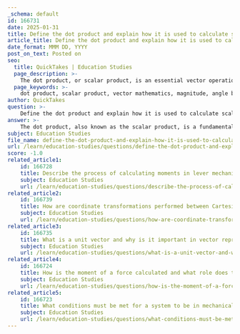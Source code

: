 ```yaml
---
_schema: default
id: 166731
date: 2025-01-31
title: Define the dot product and explain how it is used to calculate scalar products.
article_title: Define the dot product and explain how it is used to calculate scalar products.
date_format: MMM DD, YYYY
post_on_text: Posted on
seo:
  title: QuickTakes | Education Studies
  page_description: >-
    The dot product, or scalar product, is an essential vector operation that produces a scalar quantity by combining two vectors, defined mathematically as the product of their magnitudes and the cosine of the angle between them. It has applications in finding angles, projecting vectors, and calculating work done by forces.
  page_keywords: >-
    dot product, scalar product, vector mathematics, magnitude, angle between vectors, projection of vectors, work done, force, displacement, energy transfer, physics, engineering
author: QuickTakes
question: >-
    Define the dot product and explain how it is used to calculate scalar products.
answer: >-
    The dot product, also known as the scalar product, is a fundamental operation in vector mathematics that combines two vectors to produce a scalar quantity. The dot product of two vectors $\mathbf{A}$ and $\mathbf{B}$ is defined mathematically as:\n\n$$\n\mathbf{A} \cdot \mathbf{B} = |\mathbf{A}| |\mathbf{B}| \cos(\theta)\n$$\n\nwhere:\n- $|\mathbf{A}|$ is the magnitude of vector $\mathbf{A}$,\n- $|\mathbf{B}|$ is the magnitude of vector $\mathbf{B}$,\n- $\theta$ is the angle between the two vectors.\n\nThe dot product can also be computed using the components of the vectors. For example, if vector $\mathbf{A} = (A_1, A_2)$ and vector $\mathbf{B} = (B_1, B_2)$ in two-dimensional space, the dot product is calculated as:\n\n$$\n\mathbf{A} \cdot \mathbf{B} = A_1 B_1 + A_2 B_2\n$$\n\n### Applications of the Dot Product\n\n1. **Finding the Angle Between Vectors**: The dot product can be rearranged to find the angle $\theta$ between two vectors:\n   $$\n   \cos(\theta) = \frac{\mathbf{A} \cdot \mathbf{B}}{|\mathbf{A}| |\mathbf{B}|}\n   $$\n   This is useful in various applications, such as determining the orientation of forces in mechanical systems.\n\n2. **Projection of Vectors**: The dot product is used to project one vector onto another. The projection of vector $\mathbf{A}$ onto vector $\mathbf{B}$ is given by:\n   $$\n   \text{proj}_{\mathbf{B}} \mathbf{A} = \frac{\mathbf{A} \cdot \mathbf{B}}{|\mathbf{B}|^2} \mathbf{B}\n   $$\n   This is particularly useful in physics and engineering for analyzing components of forces along specific directions.\n\n3. **Work Done by a Force**: In physics, the work done by a force $\mathbf{F}$ acting along a displacement $\mathbf{d}$ is calculated using the dot product:\n   $$\n   W = \mathbf{F} \cdot \mathbf{d}\n   $$\n   This shows how the dot product relates to energy transfer in mechanical systems.\n\nIn summary, the dot product is a versatile tool in vector mathematics that allows for the calculation of angles, projections, and work, making it essential in fields such as physics and engineering.
subject: Education Studies
file_name: define-the-dot-product-and-explain-how-it-is-used-to-calculate-scalar-products.md
url: /learn/education-studies/questions/define-the-dot-product-and-explain-how-it-is-used-to-calculate-scalar-products
score: -1.0
related_article1:
    id: 166728
    title: Describe the process of calculating moments in lever mechanics and the significance of lever arm length.
    subject: Education Studies
    url: /learn/education-studies/questions/describe-the-process-of-calculating-moments-in-lever-mechanics-and-the-significance-of-lever-arm-length
related_article2:
    id: 166739
    title: How are coordinate transformations performed between Cartesian and cylindrical coordinate systems?
    subject: Education Studies
    url: /learn/education-studies/questions/how-are-coordinate-transformations-performed-between-cartesian-and-cylindrical-coordinate-systems
related_article3:
    id: 166735
    title: What is a unit vector and why is it important in vector representation?
    subject: Education Studies
    url: /learn/education-studies/questions/what-is-a-unit-vector-and-why-is-it-important-in-vector-representation
related_article4:
    id: 166724
    title: How is the moment of a force calculated and what role does the moment arm play in this calculation?
    subject: Education Studies
    url: /learn/education-studies/questions/how-is-the-moment-of-a-force-calculated-and-what-role-does-the-moment-arm-play-in-this-calculation
related_article5:
    id: 166723
    title: What conditions must be met for a system to be in mechanical equilibrium?
    subject: Education Studies
    url: /learn/education-studies/questions/what-conditions-must-be-met-for-a-system-to-be-in-mechanical-equilibrium
---
```


&nbsp;
